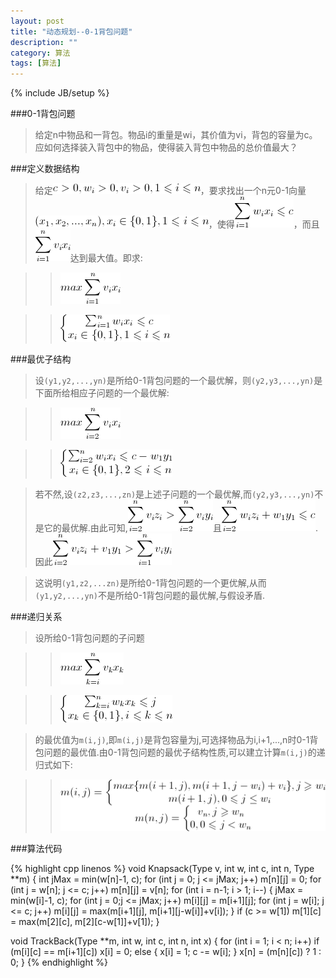 ```yaml
---
layout: post
title: "动态规划--0-1背包问题"
description: ""
category: 算法
tags: [算法]
---
```

{% include JB/setup %}

###0-1背包问题

>给定n中物品和一背包。物品i的重量是wi，其价值为vi，背包的容量为c。应如何选择装入背包中的物品，使得装入背包中物品的总价值最大？

###定义数据结构

>给定![dynamic1](/assets/img/201310220101.png)，要求找出一个n元0-1向量![dynamic1](/assets/img/201310220102.png)，使得![dynamic1](/assets/img/201310220103.png)，而且![dynamic1](/assets/img/201310220104.png)达到最大值。即求:

>>![dynamic1](/assets/img/201310220105.png)

>>![dynamic1](/assets/img/201310220106.png)

###最优子结构

>设`(y1,y2,...,yn)`是所给0-1背包问题的一个最优解，则`(y2,y3,...,yn)`是下面所给相应子问题的一个最优解:

>>![dynamic1](/assets/img/201310220107.png)

>>![dynamic1](/assets/img/201310220108.png)

>若不然,设`(z2,z3,...,zn)`是上述子问题的一个最优解,而`(y2,y3,...,yn)`不是它的最优解.由此可知,![dynamic1](/assets/img/201310220109.png)且![dynamic1](/assets/img/201310220110.png).因此![dynamic1](/assets/img/201310220111.png)

>这说明`(y1,z2,...zn)`是所给0-1背包问题的一个更优解,从而`(y1,y2,...,yn)`不是所给0-1背包问题的最优解,与假设矛盾.

###递归关系

>设所给0-1背包问题的子问题

>>![dynamic1](/assets/img/201310220112.png)

>>![dynamic1](/assets/img/201310220113.png)

>的最优值为`m(i,j)`,即`m(i,j)`是背包容量为j,可选择物品为i,i+1,...,n时0-1背包问题的最优值.由0-1背包问题的最优子结构性质,可以建立计算`m(i,j)`的递归式如下:

>>![dynamic1](/assets/img/201310220114.png)

###算法代码

{% highlight cpp linenos %}
void Knapsack(Type v, int w, int c, int n, Type **m) {
    int jMax = min(w[n]-1, c);
    for (int j = 0; j <= jMax; j++) m[n][j] = 0;
    for (int j = w[n]; j <= c; j++) m[n][j] = v[n];
    for (int i = n-1; i > 1; i--) {
        jMax = min(w[i]-1, c);
        for (int j = 0;j <= jMax; j++) m[i][j] = m[i+1][j];
        for (int j = w[i]; j <= c; j++) m[i][j] = max(m[i+1][j], m[i+1][j-w[i]]+v[i]);
    }
    if (c >= w[1]) m[1][c] = max(m[2][c], m[2][c-w[1]]+v[1]);
}

void TrackBack(Type **m, int w, int c, int n, int x) {
    for (int i = 1; i < n; i++)
        if (m[i][c] == m[i+1][c])
            x[i] = 0;
        else {
            x[i] = 1; 
            c -= w[i];
        }
        x[n] = (m[n][c]) ? 1 : 0;
}
{% endhighlight %}
